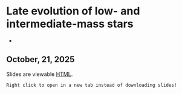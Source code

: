 # Late evolution of low- and intermediate-mass stars
-

## October, 21, 2025


Slides are viewable [HTML](day_16.html).


```{note}
Right click to open in a new tab instead of downloading slides!
```